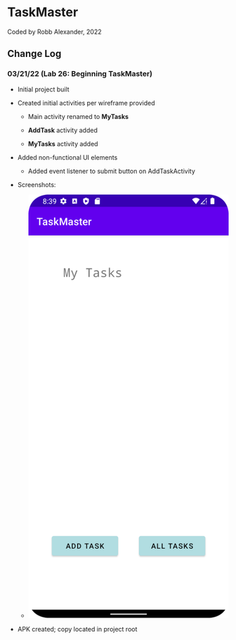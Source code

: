 # TaskMaster

Coded by Robb Alexander, 2022

## Change Log

### 03/21/22 (Lab 26: Beginning TaskMaster)

* Initial project built
  
* Created initial activities per wireframe provided

  * Main activity renamed to **MyTasks**

  * **AddTask** activity added

  * **MyTasks** activity added

* Added non-functional UI elements

  * Added event listener to submit button on AddTaskActivity

* Screenshots:

  * ![Lab 01 Homepage](screenshots\Screenshot_20220321_204003.png)

* APK created; copy located in project root
